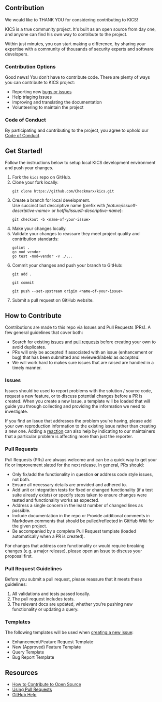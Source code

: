 ## Contribution

We would like to THANK YOU for considering contributing to KICS!  

KICS is a true community project. It's built as an open source from day one, and anyone can find his own way to contribute to the project.  

Within just minutes, you can start making a difference, by sharing your expertise with a community of thousands of security experts and software developers.

### Contribution Options

Good news! You don't have to contribute code. There are plenty of ways you can contribute to KICS project:

- Reporting new [bugs or issues](https://github.com/Checkmarx/kics/issues)
- Help triaging issues
- Improving and translating the documentation 
- Volunteering to maintain the project

### Code of Conduct

By participating and contributing to the project, you agree to uphold our [Code of Conduct](code-of-conduct.md).


## Get Started!

Follow the instructions below to setup local KICS development environment and push your changes.

1. Fork the `kics` repo on GitHub.
1. Clone your fork locally:  
   ```
   git clone https://github.com/Checkmarx/kics.git
   ```
1. Create a branch for local development.  
Use succinct but descriptive name (prefix with *feature/issue#-descriptive-name>* or *hotfix/issue#-descriptive-name*):  
   ```
   git checkout -b <name-of-your-issue>
   ```
1. Make your changes locally.
1. Validate your changes to reassure they meet project quality and contribution standards:  
   ```
   golint . 
   go mod vendor 
   go test -mod=vendor -v ./...     
   ```
1. Commit your changes and push your branch to GitHub:  
   ```
   git add .
   ```  
   ```
   git commit
   ```  
   ```
   git push --set-upstream origin <name-of-your-issue>
   ```
1. Submit a pull request on GitHub website.

## How to Contribute

Contributions are made to this repo via Issues and Pull Requests (PRs).  A few general guidelines that cover both:

- Search for existing [issues](https://github.com/Checkmarx/kics/issues) and [pull requests](https://github.com/Checkmarx/kics/pulls) before creating your own to avoid duplicates.
- PRs will only be accepted if associated with an issue (enhancement or bug) that has been submitted and reviewed/labeld as *accepted*.
- We will work hard to makes sure issues that are raised are handled in a timely manner.

### Issues

Issues should be used to report problems with the solution / source code, request a new feature, or to discuss potential changes before a PR is created. When you create a new Issue, a template will be loaded that will guide you through collecting and providing the information we need to investigate.

If you find an Issue that addresses the problem you're having, please add your own reproduction information to the existing issue rather than creating a new one. Adding a [reaction](https://github.blog/2016-03-10-add-reactions-to-pull-requests-issues-and-comments/) can also help by indicating to our maintainers that a particular problem is affecting more than just the reporter.


### Pull Requests

Pull Requests (PRs) are always welcome and can be a quick way to get your fix or improvement slated for the next release. In general, PRs should:

- Only fix/add the functionality in question **or** address code style issues, not both.
- Ensure all necessary details are provided and adhered to.
- Add unit or integration tests for fixed or changed functionality (if a test suite already exists) or specify steps taken to ensure changes were tested and functionality works as expected.
- Address a single concern in the least number of changed lines as possible.
- Include documentation in the repo or Provide additional comments in Markdown comments that should be pulled/reflected in GitHub Wiki for the given project. 
- Be accompanied by a complete Pull Request template (loaded automatically when a PR is created).

For changes that address core functionality or would require breaking changes (e.g. a major release), please open an Issue to discuss your proposal first. 

### Pull Request Guidelines

Before you submit a pull request, please reassure that it meets these guidelines:

1. All validations and tests passed locally.
1. The pull request includes tests.
1. The relevant docs are updated, whether you're pushing new functionality or updating a query.

### Templates

The following templates will be used when [creating a new issue](https://github.com/Checkmarx/kics/issues/new/choose):  

- Enhancement/Feature Request Template
- New (Approved) Feature Template
- Query Template
- Bug Report Template

## Resources

- [How to Contribute to Open Source](https://opensource.guide/how-to-contribute/)
- [Using Pull Requests](https://help.github.com/articles/about-pull-requests/)
- [GitHub Help](https://help.github.com)

